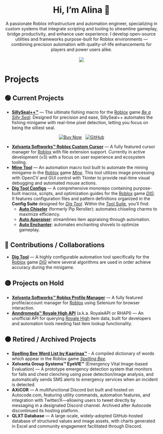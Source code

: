 <div align="center">
  <h1>Hi, I’m Alina 👋</h1>
</div>

<div align="center">
  A passionate Roblox infrastructure and automation engineer, specializing in custom systems that integrate scripting and tooling to streamline gameplay, bridge productivity, and enhance user experience. I develop open-source utilities and frameworks purpose-built for Roblox environments — combining precision automation with quality-of-life enhancements for players and power users alike.
</div>

<br>

<div align="center">
  <img src="https://github-readme-stats.vercel.app/api?username=AlinaWan&show_icons=true&theme=radical" />
</div>

<!--
<br>

<p align="center">
  <a href="https://github.com/ryo-ma/github-profile-trophy">
    <img src="https://github-profile-trophy.vercel.app/?username=AlinaWan" alt="Alina" />
  </a>
</p>
-->

# Projects

## 🟢 Current Projects

<!-- upcoming
- [**Abyss Tool**](https://github.com/AlinaWan/abyss-tool) — An upcoming automation macro for an upcoming Roblox game. Designed for precision, extensibility, and community-driven development. Stage 1 focuses on planning, architecture, and early ML/Roboflow integration.

<div align="center">

[![Open Collective Total Funds](https://img.shields.io/opencollective/all/abyss-tool.svg?style=for-the-badge)](https://opencollective.com/abyss-tool)
&nbsp;
[![GitHub](https://img.shields.io/badge/View%20GitHub-blue?style=for-the-badge&logo=github)](https://github.com/AlinaWan/abyss-tool)

</div>
-->

- [**SillySeal++™**](https://angelicwu.gumroad.com/l/SillySealPlusPlus) — The ultimate fishing macro for the [Roblox](https://corp.roblox.com) game [*Be a Silly Seal*](https://www.roblox.com/games/71816718496622). Designed for precision and ease, SillySeal++ automates the fishing minigame with real-time pixel detection, letting you focus on being the silliest seal.

<div align="center">

[![Buy Now](https://img.shields.io/badge/Buy%20Now-Gumroad-orange?style=for-the-badge&logo=gumroad)](https://angelicwu.gumroad.com/l/SillySealPlusPlus)
&nbsp;
[![GitHub](https://img.shields.io/badge/View%20Documentation-GitHub-blue?style=for-the-badge&logo=github)](https://github.com/AlinaWan/SillySealPlusPlus)

</div>

- [**Xelvanta Softworks™ Roblox Custom Cursor**](https://github.com/Xelvanta/roblox-custom-cursor) — A fully featured cursor manager for [Roblox](https://corp.roblox.com) with file extension support. Currently in active development (v3) with a focus on user experience and ecosystem tooling.
- [**Mine Tool**](https://github.com/AlinaWan/mine-tool) — An automation macro tool built to automate the mining minigame in the [Roblox](https://corp.roblox.com) game [*Mine*](https://www.roblox.com/games/115694170181074). This tool utilizes image processing with OpenCV and GUI control with Tkinter to provide real-time visual debugging and automated mouse actions.
- [**Dig Tool Configs**](https://github.com/AlinaWan/kc-dig-tool-configs) — A comprehensive monorepo containing purpose-built macros, scripts, and optimization guides for the [Roblox](https://corp.roblox.com) game [*DIG*](https://www.roblox.com/games/126244816328678). It features configuration files and pattern definitions organized in the **Config Suite** designed for [*Dig Tool*](https://github.com/iamnotbobby/dig-tool). Within the [Tool Suite](https://github.com/AlinaWan/kc-dig-tool-configs/tree/main/KC-Tool-Suite), you’ll find:
  - [**Auto Chiseler**](https://github.com/AlinaWan/auto-chiseler) (formerly Pip Reroller): automates chiseling charms to maximize efficiency.
  - [**Auto Appraiser**](https://github.com/AlinaWan/kc-dig-tool-configs/tree/main/KC-Tool-Suite/auto-appraiser): streamlines item appraising through automation.
  - [**Auto Enchanter**](https://github.com/AlinaWan/kc-dig-tool-configs/tree/main/KC-Tool-Suite/auto-enchanter): automates enchanting shovels to optimize gameplay.

## 🔵 Contributions / Collaborations

* [**Dig Tool**](https://github.com/iamnotbobby/dig-tool) — A highly configurable automation tool specifically for the [Roblox](https://corp.roblox.com) game [*DIG*](https://www.roblox.com/games/126244816328678) where several algorithms are used in order achieve accuracy during the minigame.

## 🟡 Projects on Hold

- [**Xelvanta Softworks™ Roblox Profile Manager**](https://github.com/Xelvanta/roblox-profile-manager) — A fully featured profile/account manager for [Roblox](https://corp.roblox.com) using Selenium for browser interaction.
- [**Anndromeda™ Royale High API**](https://github.com/Xelvanta/Anndromeda-RoyaleAPI) (a.k.a. RoyaleAPI or RHAPI) — An unofficial API for querying [Royale High](https://royalehigh.com) item data, built for developers and automation tools needing fast item lookup functionality.

## ⚫ Retired / Archived Projects

- [**Spelling Bee Word List by Kaarinaa™**](https://github.com/AlinaWan/SpellingBeeDictionary) - A compiled dictionary of words which appear in the Roblox game [*Spelling Bee*](https://www.roblox.com/games/17590362521).
- **Xelvanta Group Systems™ EyeVIE™** (Emergency Vital Image-based Evaluation) — A prototype emergency detection system that monitors for falls and chest clenching using pose detection/image analysis, and automatically sends SMS alerts to emergency services when an incident is detected.
- **AXiCOR** — A multifunctional Discord bot built and hosted on Autocode.com, featuring utility commands, automation features, and integration with Twitter/X—allowing users to tweet directly by messaging in a designated Discord channel. Archived after Autocode discontinued its hosting platform.
- **QLXT Database** — A large-scale, widely-adopted GitHub-hosted database of structured values and image assets, with charts generated in Excel and community engagement facilitated through Discord.

<!--
**AlinaWan/AlinaWan** is a ✨ _special_ ✨ repository because its `README.md` (this file) appears on your GitHub profile.

Here are some ideas to get you started:

- 🔭 I’m currently working on ...
- 🌱 I’m currently learning ...
- 👯 I’m looking to collaborate on ...
- 🤔 I’m looking for help with ...
- 💬 Ask me about ...
- 📫 How to reach me: ...
- 😄 Pronouns: ...
- ⚡ Fun fact: ...
-->
